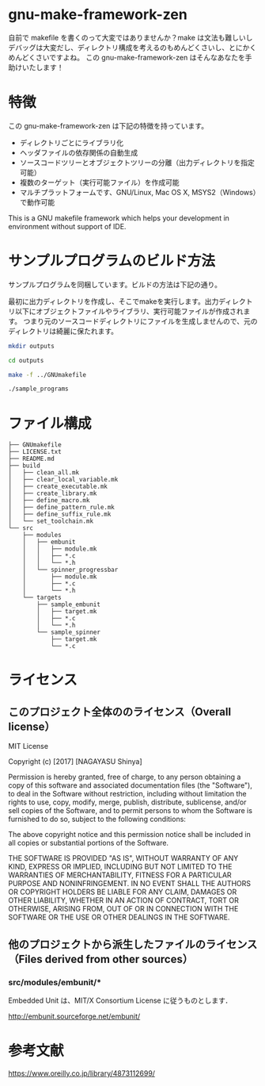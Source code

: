 gnu-make-framework-zen
==========================

自前で makefile を書くのって大変ではありませんか？make は文法も難しいしデバッグは大変だし、ディレクトリ構成を考えるのもめんどくさいし、とにかくめんどくさいですよね。
この gnu-make-framework-zen はそんなあなたを手助けいたします！

# 特徴

この gnu-make-framework-zen は下記の特徴を持っています。

+ ディレクトリごとにライブラリ化
+ ヘッダファイルの依存関係の自動生成
+ ソースコードツリーとオブジェクトツリーの分離（出力ディレクトリを指定可能）
+ 複数のターゲット（実行可能ファイル）を作成可能
+ マルチプラットフォームです、GNU/Linux, Mac OS X, MSYS2（Windows）で動作可能

This is a GNU makefile framework which helps your development in environment without support of IDE.

# サンプルプログラムのビルド方法

サンプルプログラムを同梱しています。ビルドの方法は下記の通り。

最初に出力ディレクトリを作成し、そこでmakeを実行します。出力ディレクトリ以下にオブジェクトファイルやライブラリ、実行可能ファイルが作成されます。
つまり元のソースコードディレクトリにファイルを生成しませんので、元のディレクトリは綺麗に保たれます。

```sh
mkdir outputs

cd outputs

make -f ../GNUmakefile

./sample_programs
```

# ファイル構成

```
├── GNUmakefile
├── LICENSE.txt
├── README.md
├── build
│   ├── clean_all.mk
│   ├── clear_local_variable.mk
│   ├── create_executable.mk
│   ├── create_library.mk
│   ├── define_macro.mk
│   ├── define_pattern_rule.mk
│   ├── define_suffix_rule.mk
│   └── set_toolchain.mk
└── src
    ├── modules
    │   ├── embunit
    │   │   ├── module.mk
    │   │   ├── *.c
    │   │   └── *.h
    │   └── spinner_progressbar
    │       ├── module.mk
    │       ├── *.c
    │       └── *.h
    └── targets
        ├── sample_embunit
        │   ├── target.mk
        │   ├── *.c
        │   └── *.h
        └── sample_spinner
            ├── target.mk
            └── *.c
```

# ライセンス

## このプロジェクト全体ののライセンス（Overall license）

MIT License

Copyright (c) [2017] [NAGAYASU Shinya]

Permission is hereby granted, free of charge, to any person obtaining a copy
of this software and associated documentation files (the "Software"), to deal
in the Software without restriction, including without limitation the rights
to use, copy, modify, merge, publish, distribute, sublicense, and/or sell
copies of the Software, and to permit persons to whom the Software is
furnished to do so, subject to the following conditions:

The above copyright notice and this permission notice shall be included in all
copies or substantial portions of the Software.

THE SOFTWARE IS PROVIDED "AS IS", WITHOUT WARRANTY OF ANY KIND, EXPRESS OR
IMPLIED, INCLUDING BUT NOT LIMITED TO THE WARRANTIES OF MERCHANTABILITY,
FITNESS FOR A PARTICULAR PURPOSE AND NONINFRINGEMENT. IN NO EVENT SHALL THE
AUTHORS OR COPYRIGHT HOLDERS BE LIABLE FOR ANY CLAIM, DAMAGES OR OTHER
LIABILITY, WHETHER IN AN ACTION OF CONTRACT, TORT OR OTHERWISE, ARISING FROM,
OUT OF OR IN CONNECTION WITH THE SOFTWARE OR THE USE OR OTHER DEALINGS IN THE
SOFTWARE.


## 他のプロジェクトから派生したファイルのライセンス（Files derived from other sources）

### src/modules/embunit/*

Embedded Unit は、MIT/X Consortium License に従うものとします．

http://embunit.sourceforge.net/embunit/

# 参考文献

https://www.oreilly.co.jp/library/4873112699/
